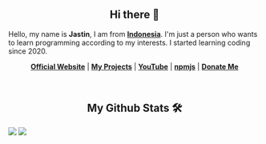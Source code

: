 <h2 align="center">Hi there 👋</h2>
Hello, my name is <strong>Jastin</strong>, I am from <strong><a href="https://en.m.wikipedia.org/wiki/Indonesia">Indonesia</a></strong>. I'm just a person who wants to learn programming according to my interests. I started learning coding since 2020.
<div align="center"><img src="https://gpvc.jstnlt.my.id/count/JastinXyz?style=flat" alt=""></div>
 <p align="center">
  <strong><a href="https://jstnlt.my.id">Official Website</a></strong> |
  <strong><a href="https://jstnlt.my.id/#projects">My Projects</a></strong> |
  <strong><a href="https://youtube.com/c/JastinCh">YouTube</a></strong> |
  <strong><a href="https://www.npmjs.com/~jastinlt">npmjs</a></strong> |
  <strong><a href="https://jstnlt.my.id/donate">Donate Me</a></strong>
</p>
 
&nbsp;
 
<h2 align="center">My Github Stats 🛠</h2>
 <a href="https://jstnlt.my.id/donate" target="_blank"><img src="https://github-readme-stats.vercel.app/api?username=JastinXyz&show_icons=true&theme=algolia"></a>
 <a href="https://jstnlt.my.id/donate" target="_blank"><img src="https://github-profile-summary-cards.vercel.app/api/cards/profile-details?username=JastinXyz&theme=monokai"></a>

<!--START_SECTION:waka-->
<!--END_SECTION:waka-->
